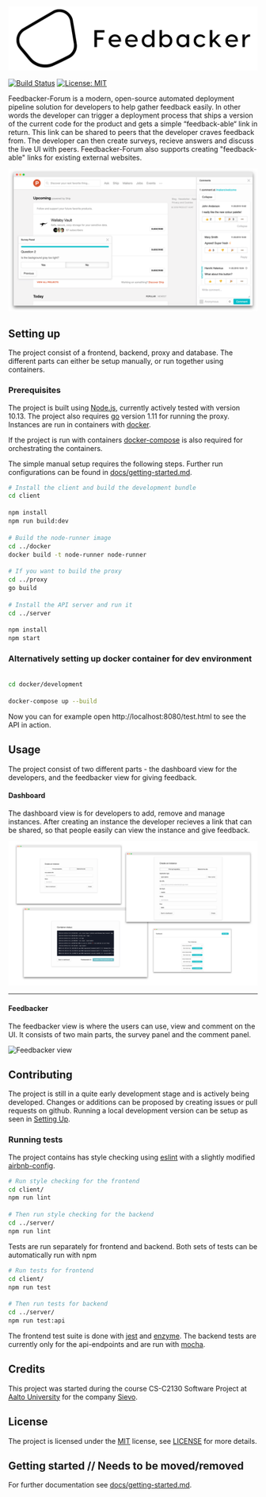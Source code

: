 ![Feedbacker](docs/images/feedbacker-logo.png)

[![Build Status](https://travis-ci.org/ktk-2005/Feedbacker-Forum.svg?branch=develop)](https://travis-ci.org/ktk-2005/Feedbacker-Forum) [![License: MIT](https://img.shields.io/badge/License-MIT-yellow.svg)](LICENSE)

Feedbacker-Forum is a modern, open-source automated deployment pipeline solution for developers to help gather feedback easily. In other words the developer can trigger a deployment process that ships a version of the current code for the product and gets a simple “feedback-able“ link in return. This link can be shared to peers that the developer craves feedback from.
The developer can then create surveys, recieve answers and discuss the live UI with peers.
Feedbacker-Forum also supports creating "feedback-able" links for existing external websites.

![Feedbacker example site](docs/images/user-survey-other.png)

## Setting up

The project consist of a frontend, backend, proxy and database. The different parts can either be setup manually, or run together using containers.

### Prerequisites

The project is built using [Node.js][node], currently actively tested with version 10.13.
The project also requires [go][golang] version 1.11 for running the proxy.
Instances are run in containers with [docker][docker].

If the project is run with containers [docker-compose][docker-compose] is also required for orchestrating the containers.

The simple manual setup requires the following steps. Further run configurations can be found in [docs/getting-started.md](docs/getting-started.md).

```bash
# Install the client and build the development bundle
cd client

npm install
npm run build:dev

# Build the node-runner image
cd ../docker
docker build -t node-runner node-runner

# If you want to build the proxy
cd ../proxy
go build

# Install the API server and run it
cd ../server

npm install
npm start
```

### Alternatively setting up docker container for dev environment

```bash

cd docker/development

docker-compose up --build
```

Now you can for example open http://localhost:8080/test.html to see the API in action.

## Usage

The project consist of two different parts - the dashboard view for the developers, and the feedbacker view for giving feedback.

#### Dashboard

The dashboard view is for developers to add, remove and manage instances.
After creating an instance the developer recieves a link that can be shared, so that people easily can view the instance and give feedback.

![Dashboard view](docs/images/deployment.png)

---
#### Feedbacker

The feedbacker view is where the users can use, view and comment on the UI. It consists of two main parts, the survey panel and the comment panel.

![Feedbacker view](docs/iamges/feedbacker.gif)

## Contributing

The project is still in a quite early development stage and is actively being developed.
Changes or additions can be proposed by creating issues or pull requests on github. Running a local development version can be setup as seen in [Setting Up](#Setting-up).

### Running tests

The project contains has style checking using [eslint][eslint] with a slightly modified [airbnb-config][airbnb-config].

```bash
# Run style checking for the frontend
cd client/
npm run lint

# Then run style checking for the backend
cd ../server/
npm run lint
```

Tests are run separately for frontend and backend. Both sets of tests can be automatically run with npm

```bash
# Run tests for frontend
cd client/
npm run test

# Then run tests for backend
cd ../server/
npm run test:api
```

The frontend test suite is done with [jest][jest] and [enzyme][enzyme]. The backend tests are currently only for the api-endpoints and are run with [mocha][mocha].

## Credits

This project was started during the course CS-C2130 Software Project at [Aalto University][aalto] for the company [Sievo][sievo].

## License

The project is licensed under the [MIT][MIT] license, see [LICENSE](LICENSE) for more details.

## Getting started // Needs to be moved/removed

For further documentation see [docs/getting-started.md](docs/getting-started.md).

[node]: https://nodejs.org/en/
[golang]: https://golang.org/
[docker]: https://www.docker.com/
[docker-compose]: https://docs.docker.com/compose/
[eslint]: https://eslint.org/
[airbnb-config]: https://github.com/airbnb/javascript
[jest]: https://jestjs.io/
[enzyme]: https://github.com/airbnb/enzyme
[mocha]: https://mochajs.org/
[aalto]: https://aalto.fi
[sievo]: https://sievo.com
[MIT]: https://opensource.org/licenses/MIT
